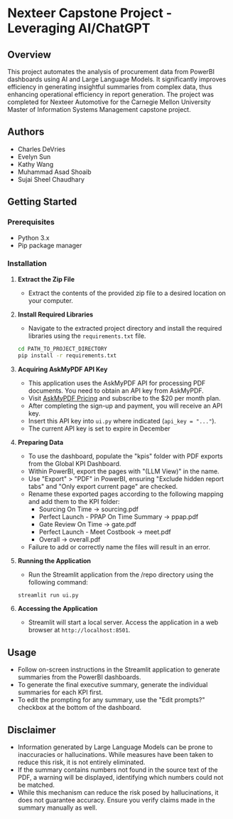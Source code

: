 # Nexteer Capstone Project - Leveraging AI/ChatGPT

## Overview
This project automates the analysis of procurement data from PowerBI dashboards using AI and Large Language Models. It significantly improves efficiency in generating insightful summaries from complex data, thus enhancing operational efficiency in report generation. The project was completed for Nexteer Automotive for the Carnegie Mellon University Master of Information Systems Management capstone project.

## Authors

- Charles DeVries
- Evelyn Sun
- Kathy Wang
- Muhammad Asad Shoaib
- Sujai Sheel Chaudhary


## Getting Started

### Prerequisites
- Python 3.x
- Pip package manager

### Installation

1. **Extract the Zip File**
   - Extract the contents of the provided zip file to a desired location on your computer.

2. **Install Required Libraries**
   - Navigate to the extracted project directory and install the required libraries using the `requirements.txt` file.
   ```bash
   cd PATH_TO_PROJECT_DIRECTORY
   pip install -r requirements.txt
   ```

3. **Acquiring AskMyPDF API Key**
   - This application uses the AskMyPDF API for processing PDF documents. You need to obtain an API key from AskMyPDF.
   - Visit [AskMyPDF Pricing](https://askyourpdf.com/pricing) and subscribe to the $20 per month plan.
   - After completing the sign-up and payment, you will receive an API key.
   - Insert this API key into `ui.py` where indicated (`api_key = "..."`).
   - The current API key is set to expire in December

4. **Preparing Data**
   - To use the dashboard, populate the "kpis" folder with PDF exports from the Global KPI Dashboard.
   - Within PowerBI, export the pages with "(LLM View)" in the name.
   - Use "Export" > "PDF" in PowerBI, ensuring "Exclude hidden report tabs" and "Only export current page" are checked.
   - Rename these exported pages according to the following mapping and add them to the KPI folder:
     - Sourcing On Time -> sourcing.pdf
     - Perfect Launch - PPAP On Time Summary -> ppap.pdf
     - Gate Review On Time -> gate.pdf
     - Perfect Launch - Meet Costbook -> meet.pdf
     - Overall -> overall.pdf
   - Failure to add or correctly name the files will result in an error.

5. **Running the Application**
   - Run the Streamlit application from the /repo directory using the following command:
   ```bash
   streamlit run ui.py
   ```

6. **Accessing the Application**
   - Streamlit will start a local server. Access the application in a web browser at `http://localhost:8501`.

## Usage
- Follow on-screen instructions in the Streamlit application to generate summaries from the PowerBI dashboards.
- To generate the final executive summary, generate the individual summaries for each KPI first.
- To edit the prompting for any summary, use the "Edit prompts?" checkbox at the bottom of the dashboard.

## Disclaimer
- Information generated by Large Language Models can be prone to inaccuracies or hallucinations. While measures have been taken to reduce this risk, it is not entirely eliminated.
- If the summary contains numbers not found in the source text of the PDF, a warning will be displayed, identifying which numbers could not be matched. 
- While this mechanism can reduce the risk posed by hallucinations, it does not guarantee accuracy. Ensure you verify claims made in the summary manually as well.

